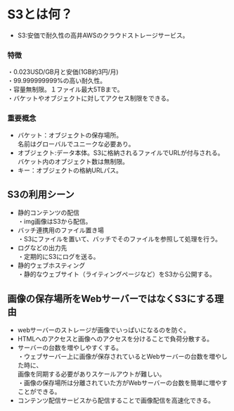 # S3とは何？  
* S3:安価で耐久性の高井AWSのクラウドストレージサービス。  
### 特徴  
・0.023USD/GB月と安価(1GB約3円/月)   
・99.999999999%の高い耐久性。  
・容量無制限。１ファイル最大5TBまで。  
・バケットやオブジェクトに対してアクセス制限をできる。  

### 重要概念  
* バケット：オブジェクトの保存場所。<br>名前はグローバルでユニークな必要あり。  
* オブジェクト:データ本体。S3に格納されるファイルでURLが付与される。<br>バケット内のオブジェクト数は無制限。
* キー：オブジェクトの格納URLパス。  

## S3の利用シーン  
* 静的コンテンツの配信<br>・img画像はS3から配信。  
* バッチ連携用のファイル置き場<br>・S3にファイルを置いて、バッチでそのファイルを参照して処理を行う。    
* ログなどの出力先<br>・定期的にS3にログを送る。  
* 静的ウェブホスティング<br>・静的なウェブサイト（ライティングページなど）をS3から公開する。  





## 画像の保存場所をWebサーバーではなくS3にする理由  
* webサーバーのストレージが画像でいっぱいになるのを防ぐ。  
* HTMLへのアクセスと画像へのアクセスを分けることで負荷分散する。  
* サーバーの台数を増やしやすくする。  
・ウェブサーバー上に画像が保存されているとWebサーバーの台数を増やした時に、<br>画像を同期する必要がありスケールアウトが難しい。  
・画像の保存場所は分離されていた方がWebサーバーの台数を簡単に増やすことができる。  
* コンテンツ配信サービスから配信することで画像配信を高速化できる。  


